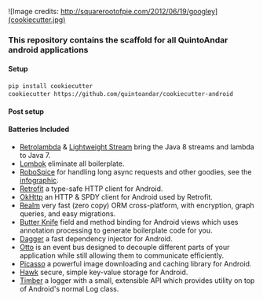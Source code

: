 ![Image credits: http://squarerootofpie.com/2012/06/19/googley](cookiecutter.jpg)

### This repository contains the scaffold for all QuintoAndar android applications

#### Setup

```
pip install cookiecutter
cookiecutter https://github.com/quintoandar/cookiecutter-android
```

#### Post setup

#### Batteries Included

* [Retrolambda](https://github.com/orfjackal/retrolambda) & [Lightweight Stream](https://github.com/aNNiMON/Lightweight-Stream-API) bring the Java 8 streams and lambda to Java 7.
* [Lombok](https://projectlombok.org/) eliminate all boilerplate.
* [RoboSpice](https://github.com/stephanenicolas/robospice) for handling long async requests and other goodies, see the [infographic](https://i.imgur.com/okb3rlz.jpg).
* [Retrofit](https://square.github.io/retrofit/) a type-safe HTTP client for Android.
* [OkHttp](https://square.github.io/okhttp/) an HTTP & SPDY client for Android used by Retrofit.
* [Realm](https://realm.io/) very fast (zero copy) ORM cross-platform, with encryption, graph queries, and easy migrations.
* [Butter Knife](https://jakewharton.github.io/butterknife/) field and method binding for Android views which uses annotation processing to generate boilerplate code for you.
* [Dagger](https://square.github.io/dagger/) a fast dependency injector for Android.
* [Otto](https://square.github.io/otto/) is an event bus designed to decouple different parts of your application while still allowing them to communicate efficiently.
* [Picasso](https://square.github.io/picasso/) a powerful image downloading and caching library for Android.
* [Hawk](https://github.com/orhanobut/hawk) secure, simple key-value storage for Android.
* [Timber](https://github.com/JakeWharton/timber) a logger with a small, extensible API which provides utility on top of Android's normal Log class.

